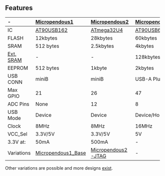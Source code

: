 ## Features ##

| - | [Micropendous1](Micropendous1.md)  | [Micropendous2](Micropendous2.md) | [Micropendous3](Micropendous3.md) | [Micropendous4](Micropendous4.md) |
|:--|:-----------------------------------|:----------------------------------|:----------------------------------|:----------------------------------|
| IC  | [AT90USB162](http://www.atmel.com/dyn/products/product_card.asp?PN=AT90USB162) | [ATmega32U4](http://www.atmel.com/dyn/products/product_card.asp?PN=ATmega32U4) | [AT90USB647](http://www.atmel.com/dyn/products/product_card.asp?PN=AT90USB647) | [AT90USB1287](http://www.atmel.com/dyn/products/product_card.asp?PN=AT90USB1287) |
| FLASH | 12kbytes                           | 28kbytes                          | 60kbytes                          | 120kbytes                         |
| SRAM | 512 bytes                          | 2.5kbytes                         | 4kbytes                           | 8kbytes                           |
| [Ext. SRAM](SRAMUsage.md) | -                                  | -                                 | 128kbytes                         | 128kbytes                         |
| EEPROM | 512 bytes                          | 1kbyte                            | 2kbytes                           | 4kbytes                           |
| USB CONN | miniB                              | miniB                             | USB-A Plug                        | miniB and USB-A                   |
| Max GPIO | 21                                 | 26                                | 47                                | 47                                |
| ADC Pins | None                               | 12                                | 8                                 | 8                                 |
| USB Mode | Device                             | Device                            | Device/Host                       | Device/Host/OTG                   |
| Clock | 8MHz                               | 8MHz                              | 16MHz                             | 16MHz                             |
| VCC\_Sel | 3.3V/5V                            | 3.3V/5V                           | 5V                                | 5V                                |
| 3.3V at: | 50mA                               | 500mA                             | -                                 | -                                 |
| Variations | [Micropendous1\_Base](Micropendous1_Base.md) | [Micropendous2-JTAG](Micropendous2_JTAG.md) | -                                 | AT90USB647                        |

Other variations are possible and more designs [exist](http://code.google.com/p/opendous/source/browse/trunk/Abandoned_Designs).